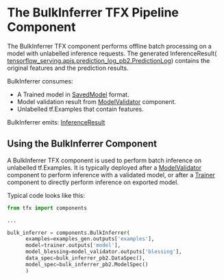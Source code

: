 # The BulkInferrer TFX Pipeline Component

The BulkInferrer TFX component performs offline batch processing
on a model with unlabelled inference requests.
The generated InferenceResult(
[tensorflow_serving.apis.prediction_log_pb2.PredictionLog](https://github.com/tensorflow/serving/blob/master/tensorflow_serving/apis/prediction_log.proto))
contains the original features and the prediction results.

BulkInferrer consumes:
*   A Trained model in [SavedModel](
https://www.tensorflow.org/versions/r1.15/api_docs/python/tf/saved_model)
format.
*   Model validation result from
[ModelValidator](https://www.tensorflow.org/tfx/guide/modelval) component.
*   Unlabelled tf.Examples that contain features.

BulkInferrer emits:
[InferenceResult](https://github.com/tensorflow/serving/blob/master/tensorflow_serving/apis/inference.proto)

## Using the BulkInferrer Component

A BulkInferrer TFX component is used to perform batch inference on unlabelled
tf.Examples. It is typically deployed after a
[ModelValidator](https://www.tensorflow.org/tfx/guide/modelval)
component to perform inference with a validated model, or after a
[Trainer](https://www.tensorflow.org/tfx/guide/trainer)
component to directly perform inference on exported model.

Typical code looks like this:

```python
from tfx import components

...

bulk_inferrer = components.BulkInferrer(
      examples=examples_gen.outputs['examples'],
      model=trainer.outputs['model'],
      model_blessing=model_validator.outputs['blessing'],
      data_spec=bulk_inferrer_pb2.DataSpec(),
      model_spec=bulk_inferrer_pb2.ModelSpec()
      )
```
